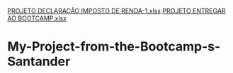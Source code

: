 [PROJETO DECLARAÇÃO IMPOSTO DE RENDA-1.xlsx](https://github.com/user-attachments/files/20855703/PROJETO.DECLARACAO.IMPOSTO.DE.RENDA-1.xlsx)
[PROJETO ENTREGAR AO BOOTCAMP.xlsx](https://github.com/user-attachments/files/20854305/PROJETO.ENTREGAR.AO.BOOTCAMP.xlsx)
# My-Project-from-the-Bootcamp-s-Santander
